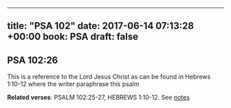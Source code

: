 
---
title: "PSA 102"
date: 2017-06-14 07:13:28 +00:00
book: PSA
draft: false
---

## PSA 102:26

This is a reference to the Lord Jesus Christ as can be found in Hebrews 1:10-12 where the writer paraphrase this psalm

**Related verses**: PSALM 102:25-27, HEBREWS 1:10-12. See [notes](https://my.bible.com/notes/2657246009684124388)

